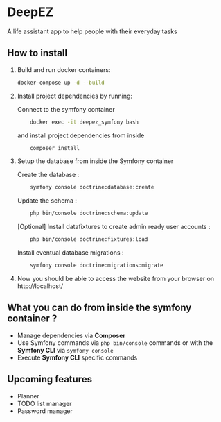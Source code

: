 # DeepEZ
A life assistant app to help people with their everyday tasks

## How to install
1. Build and run docker containers:
    ```bash
    docker-compose up -d --build
    ```

2. Install project dependencies by running:

    Connect to the symfony container
    ```bash
        docker exec -it deepez_symfony bash
    ```

    and install project dependencies from inside
    ```bash
        composer install
    ```

3. Setup the database from inside the Symfony container


    Create the database :
    ```bash
        symfony console doctrine:database:create
    ```

    Update the schema :
    ```bash
        php bin/console doctrine:schema:update
    ```

    [Optional] Install datafixtures to create admin ready user accounts :
    ```bash
        php bin/console doctrine:fixtures:load
    ```

    Install eventual database migrations :
    ```bash
        symfony console doctrine:migrations:migrate
    ```

4. Now you should be able to access the website from your browser on 
http://localhost/


## What you can do from inside the symfony container ?
- Manage dependencies via **Composer**
- Use Symfony commands via `php bin/console` commands or with the **Symfony CLI** via `symfony console`
- Execute **Symfony CLI** specific commands


## Upcoming features
- Planner
- TODO list manager
- Password manager
